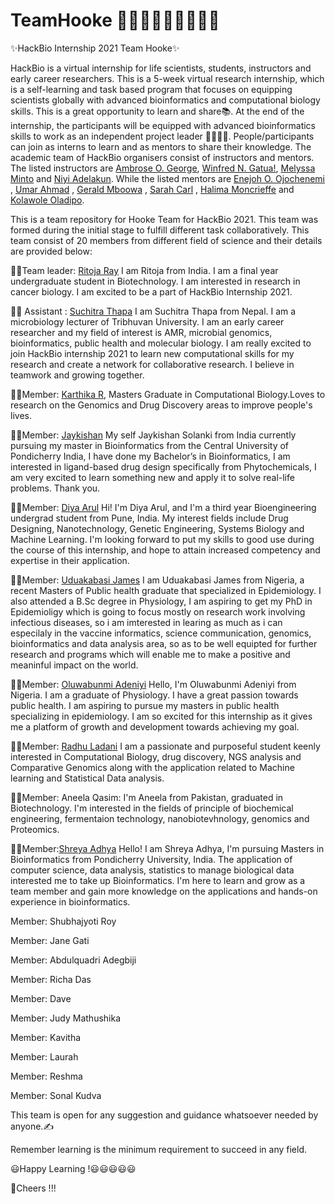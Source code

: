 # TeamHooke :red_haired_woman::man::bearded_person::woman::curly_haired_woman::older_adult::adult:
✨HackBio Internship 2021 Team Hooke✨

HackBio is a virtual internship for life scientists, students, instructors and early career researchers. This is a 5-week virtual research internship, which is a self-learning and task based program that focuses on equipping scientists globally with advanced bioinformatics and computational biology skills. This is a great opportunity to learn and share:books:. At the end of the internship, the participants will be equipped with advanced bioinformatics skills to work as an independent project leader :woman_scientist::man_scientist:. People/participants can join as interns to learn and as mentors to share their knowledge.
The academic team of HackBio organisers consist of instructors and mentors. The listed instructors are [Ambrose O. George](https://thehackbio.com/assets/images/69267083-2557083224519394-5150000632144330752-n-506x503.jpg), [Winfred N. Gatua!](https://thehackbio.com/assets/images/0-apyisa0c-qwjfxbm-506x379.jpg), [Melyssa Minto](https://thehackbio.com/assets/images/eu69wojxeaawirm-506x337.jpg) and [Niyi Adelakun](https://thehackbio.com/assets/images/img-20200725-wa0035-removebg-preview-4-433x577.png). While the listed mentors are [Enejoh O. Ojochenemi](https://thehackbio.com/assets/images/fb-img-15919812906829476-696x696.jpg) , [Umar Ahmad](https://thehackbio.com/assets/images/whatsapp-image-2020-12-28-at-2.18.38-pm-696x928.jpeg) , [Gerald Mboowa](https://thehackbio.com/assets/images/download-201x251.jpeg) , [Sarah Carl](https://thehackbio.com/assets/images/sarah-photo-800x800.jpg) , [Halima Moncrieffe](https://thehackbio.com/assets/images/fog-1-696x696.png)  and [Kolawole Oladipo](https://thehackbio.com/assets/images/oladipo-elijah-kolawole-512x512.jpg).

This is a team repository for Hooke Team for HackBio 2021. This team was formed during the initial stage to fulfill different task collaboratively. This team consist of 20 members from different field of science and their details are provided below:

👩‍🔬Team leader: [Ritoja Ray](https://user-images.githubusercontent.com/88329693/128407486-cd6fa692-c86f-49da-80c7-7bdac91eb6c9.jpg) I am Ritoja from India. I am a final year undergraduate student in Biotechnology. I am interested in research in cancer biology. I am excited to be a part of HackBio Internship 2021.

👩‍🔬 Assistant : [Suchitra Thapa](https://avatars.githubusercontent.com/u/83858230?s=400&u=6e92c7b9f7f1f1dea9193d9833c8273e12713c84&v=4)
I am Suchitra Thapa from Nepal. I am a microbiology lecturer of Tribhuvan University. I am an early career researcher and my field of interest is AMR, microbial genomics, bioinformatics, public health and molecular biology. I am really excited to join HackBio internship 2021 to learn new computational skills for my research and create a network for collaborative research. I believe in teamwork and growing together.

👩‍🔬Member: [Karthika R](https://github.com/karthikavarmar), Masters Graduate in Computational Biology.Loves to research on the Genomics and Drug Discovery areas to improve people's lives.


:man_scientist:Member: [Jaykishan](https://user-images.githubusercontent.com/86801284/128025078-f00fb2d2-971b-423e-b7b5-f3bae912a4ef.jpg)
My self Jaykishan Solanki from India currently pursuing my master in Bioinformatics from the Central University of Pondicherry India, I have done my Bachelor’s in Bioinformatics, I am interested in ligand-based drug design specifically from Phytochemicals, I am very excited to learn something new and apply it to solve real-life problems. Thank you.

👩‍🔬Member: [Diya Arul](https://avatars.githubusercontent.com/u/67481283?s=400&u=6e40e670a574771b5c2dc2e9d3e135b16a137c9c&v=4)
Hi! I'm Diya Arul, and I'm a third year Bioengineering undergrad student from Pune, India. My interest fields include Drug Designing, Nanotechnology, Genetic Engineering, Systems Biology and Machine Learning. I'm looking forward to put my skills to good use during the course of this internship, and hope to attain increased competency and expertise in their application. 

👩‍🔬Member: [Uduakabasi James](https://user-images.githubusercontent.com/88382546/128068340-51233d8c-2150-40ca-81ce-de23d37beebe.jpg)
I am Uduakabasi James from Nigeria, a recent Masters of Public health graduate that specialized in Epidemiology. I also attended a B.Sc degree in Physiology, I am aspiring to get my PhD in Epidemioligy which is going to focus mostly on research work involving infectious diseases, so i am imterested in learing as much as i can especilaly in the vaccine informatics, science communication, genomics, bioinformatics and data analysis area, so as to be well equipted for further research and programs which will enable me to make a positive and meaninful impact on the world.

👩‍🔬Member: [Oluwabunmi Adeniyi](https://github.com/Oluwabunmi22)
Hello, I'm Oluwabunmi Adeniyi from Nigeria. I am a graduate of Physiology. I have a great passion towards public health. I am aspiring to pursue my masters in public health specializing in epidemiology. I am so excited for this internship as it gives me a platform of growth and development towards achieving my goal.

👩‍🔬Member: [Radhu Ladani](https://user-images.githubusercontent.com/86801284/128587532-76bc001a-5435-4e01-a0ea-0c925aa36f1b.jpeg)
I am a passionate and purposeful student keenly interested in Computational Biology, drug discovery, NGS analysis and Comparative Genomics along with the application related to Machine learning and Statistical Data analysis.

:woman_scientist:Member: Aneela Qasim: I'm Aneela from Pakistan, graduated in Biotechnology. I'm interested in the fields of principle of biochemical engineering, fermentaion technology, nanobiotevhnology, genomics and Proteomics.

:woman_scientist:Member:[Shreya Adhya](https://avatars.githubusercontent.com/u/76802799?v=4) Hello! I am Shreya Adhya, I'm pursuing Masters in Bioinformatics from Pondicherry University, India. The application of computer science, data analysis, statistics to manage biological data interested me to take up Bioinformatics. I'm here to learn and grow as a team member and gain more knowledge on the applications and hands-on experience in bioinformatics. 

Member: Shubhajyoti Roy

Member: Jane Gati 

Member: Abdulquadri Adegbiji

Member: Richa Das

Member: Dave

Member: Judy Mathushika

Member: Kavitha

Member: Laurah

Member: Reshma

Member: Sonal Kudva

This team is open for any suggestion and guidance whatsoever needed by anyone.:writing_hand:

Remember learning is the minimum requirement to succeed in any field.

:smiley:Happy Learning !:smiley::smiley::smiley::smiley::smiley:

:partying_face:Cheers !!! 
